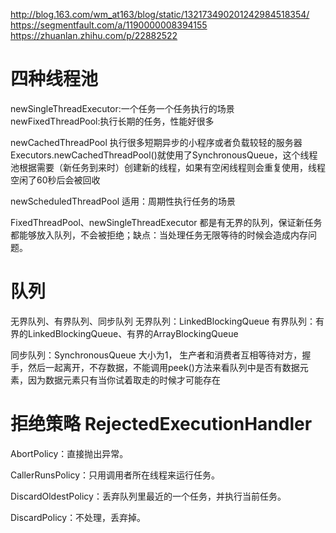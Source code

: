 http://blog.163.com/wm_at163/blog/static/132173490201242984518354/
https://segmentfault.com/a/1190000008394155
https://zhuanlan.zhihu.com/p/22882522
# 四种线程池
newSingleThreadExecutor:一个任务一个任务执行的场景
newFixedThreadPool:执行长期的任务，性能好很多


newCachedThreadPool
执行很多短期异步的小程序或者负载较轻的服务器
Executors.newCachedThreadPool()就使用了SynchronousQueue，这个线程池根据需要（新任务到来时）创建新的线程，如果有空闲线程则会重复使用，线程空闲了60秒后会被回收



newScheduledThreadPool
适用：周期性执行任务的场景



FixedThreadPool、newSingleThreadExecutor 都是有无界的队列，保证新任务都能够放入队列，不会被拒绝；缺点：当处理任务无限等待的时候会造成内存问题。


# 队列
无界队列、有界队列、同步队列
无界队列：LinkedBlockingQueue
有界队列：有界的LinkedBlockingQueue、有界的ArrayBlockingQueue

同步队列：SynchronousQueue 大小为1， 生产者和消费者互相等待对方，握手，然后一起离开，不存数据，不能调用peek()方法来看队列中是否有数据元素，因为数据元素只有当你试着取走的时候才可能存在


# 拒绝策略 RejectedExecutionHandler
AbortPolicy：直接抛出异常。

CallerRunsPolicy：只用调用者所在线程来运行任务。

DiscardOldestPolicy：丢弃队列里最近的一个任务，并执行当前任务。

DiscardPolicy：不处理，丢弃掉。